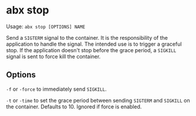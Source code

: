 # abx stop

Usage: `abx stop [OPTIONS] NAME`

Send a `SIGTERM` signal to the container. It is the responsibility of the
application to handle the signal. The intended use is to trigger a graceful
stop. If the application doesn't stop before the grace period, a `SIGKILL`
signal is sent to force kill the container.

## Options

`-f` or `-force` to immediately send `SIGKILL`.

`-t` or `-time` to set the grace period between sending `SIGTERM` and
`SIGKILL` on the container. Defaults to 10. Ignored if force is enabled.

